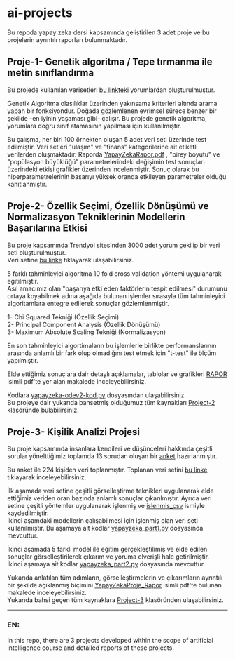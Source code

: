 # ai-projects
Bu repoda yapay zeka dersi kapsamında geliştirilen 3 adet proje ve bu projelerin ayrıntılı raporları bulunmaktadır.  


## Proje-1- Genetik algoritma / Tepe tırmanma ile metin sınıflandırma 
Bu projede kullanılan verisetleri [bu linkteki](https://www.kaggle.com/datasets/savasy/multiclass-classification-data-for-turkish-tc32) yorumlardan oluşturulmuştur. 

Genetik Algoritma olasılıklar üzerinden yakınsama kriterleri altında arama yapan bir fonksiyondur. Doğada gözlemlenen evrimsel sürece benzer bir şekilde -en iyinin yaşaması gibi- çalışır. Bu projede genetik algoritma, yorumlara doğru sınıf atamasının yapılması için kullanılmıştır.

Bu çalışma, her biri 100 örnekten oluşan 5 adet veri seti üzerinde test edilmiştir. Veri setleri "ulaşım" ve "finans" kategorilerine ait etiketli verilerden oluşmaktadır. Raporda [YapayZekaRapor.pdf](https://github.com/colakzeyn/ai-projects/blob/main/Project-1/YapayZekaRapor.pdf) , "birey boyutu" ve "popülasyon büyüklüğü" parametrelerindeki değişimin test sonuçları üzerindeki etkisi grafikler üzerinden incelenmiştir. Sonuç olarak bu hiperparametrelerinin başarıyı yüksek oranda etkileyen parametreler olduğu kanıtlanmıştır. 

## Proje-2- Özellik Seçimi, Özellik Dönüşümü ve Normalizasyon Tekniklerinin Modellerin Başarılarına Etkisi
Bu proje kapsamında Trendyol sitesinden 3000 adet yorum çekilip bir veri seti oluşturulmuştur.  
Veri setine [bu linke](https://github.com/elifayanoglu/ai-projects/blob/main/Project-2/veri_3000.csv) tıklayarak ulaşabilirsiniz.  

5 farklı tahminleyici algoritma 10 fold cross validation yöntemi uygulanarak eğitilmiştir.   
Asıl amacımız olan "başarıya etki eden faktörlerin tespit edilmesi" durumunu ortaya koyabilmek adına aşağıda bulunan işlemler sırasıyla tüm tahminleyici algoritamlara entegre edilerek sonuçlar gözlemlenmiştir.  

1- Chi Squared Tekniği (Özellik Seçimi)  
2- Principal Component Analysis (Özellik Dönüşümü)  
3- Maximum Absolute Scaling Tekniği (Normalizasyon)  
  
En son tahminleyici algortimaların bu işlemlerle birlikte performanslarının arasında anlamlı bir fark olup olmadığını test etmek için "t-test" ile ölçüm yapılmıştır.  
  
Elde ettiğimiz sonuçlara dair detaylı açıklamalar, tablolar ve grafikleri [RAPOR](https://github.com/elifayanoglu/ai-projects/blob/main/Project-2/RAPOR.pdf) isimli pdf'te yer alan makalede inceleyebilirsiniz.  
  
Kodlara [yapayzeka-odev2-kod.py](https://github.com/elifayanoglu/ai-projects/blob/main/Project-2/Kod/yapayzeka-odev2-kod.py) dosyasından ulaşabilirsiniz.  
Bu projeye dair yukarıda bahsetmiş olduğumuz tüm kaynakları [Project-2](https://github.com/elifayanoglu/ai-projects/tree/main/Project-2) klasöründe bulabilirsiniz.


## Proje-3- Kişilik Analizi Projesi 
Bu proje kapsamında insanlara kendileri ve düşünceleri hakkında çeşitli sorular yönelttiğimiz toplamda 13 sorudan oluşan bir [anket](https://github.com/elifayanoglu/ai-projects/blob/main/Project-3/Kodlar%20ve%20veriseti/Ki%C5%9Filik%20Anketi%20.pdf) hazırlanmıştır.  
  
Bu anket ile 224 kişiden veri toplanmıştır. Toplanan veri setini [bu linke](https://github.com/elifayanoglu/ai-projects/blob/main/Project-3/Kodlar%20ve%20veriseti/kisilik_testi.csv) tıklayarak inceleyebilirsiniz.  
  
İlk aşamada veri setine çeşitli görselleştirme teknikleri uygulanarak elde ettiğimiz veriden oran bazında anlamlı sonuçlar çıkarılmıştır. Ayrıca veri setine çeşitli yöntemler uygulanarak işlenmiş ve [islenmis_csv](https://github.com/elifayanoglu/ai-projects/blob/main/Project-3/Kodlar%20ve%20veriseti/islenmis_csv.csv) ismiyle kaydedilmiştir.   
İkinci aşamdaki modellerin çalışabilmesi için işlenmiş olan veri seti kullanılmıştır. Bu aşamaya ait kodlar [yapayzeka_part1.py](https://github.com/elifayanoglu/ai-projects/blob/main/Project-3/Kodlar%20ve%20veriseti/yapayzeka_part1.py) dosyasında mevcuttur.  
  
İkinci aşamada 5 farklı model ile eğitim gerçekleştilimiş ve elde edilen sonuçlar görselleştirilerek çıkarım ve yoruma elverişli hale getirilmiştir.  
İkinci aşamaya ait kodlar [yapayzeka_part2.py](https://github.com/elifayanoglu/ai-projects/blob/main/Project-3/Kodlar%20ve%20veriseti/yapayzeka_part2.py) dosyasında mevcuttur.  
  
Yukarıda anlatılan tüm adımların, görselleştirmelerin  ve çıkarımların ayrıntılı bir şekilde açıklanmış biçimini [YapayZekaProje_Rapor](https://github.com/elifayanoglu/ai-projects/blob/main/Project-3/YapayZekaProje_Rapor.pdf) isimli pdf'te bulunan makalede inceleyebilirsiniz.  
Yukarıda bahsi geçen tüm kaynaklara [Project-3](https://github.com/elifayanoglu/ai-projects/tree/main/Project-3) klasöründen ulaşabilirsiniz.  
  


----
### EN:
In this repo, there are 3 projects developed within the scope of artificial intelligence course and detailed reports of these projects.
